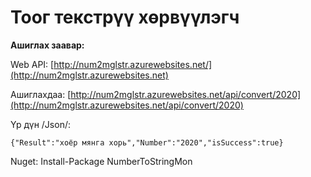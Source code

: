 # Тоог текстрүү хөрвүүлэгч #

**Ашиглах заавар:** 

Web API: 
[http://num2mglstr.azurewebsites.net/](http://num2mglstr.azurewebsites.net)

Ашиглахдаа: 
[http://num2mglstr.azurewebsites.net/api/convert/2020](http://num2mglstr.azurewebsites.net/api/convert/2020)

Үр дүн /Json/:

    {"Result":"хоёр мянга хорь","Number":"2020","isSuccess":true}

Nuget:
    Install-Package NumberToStringMon

